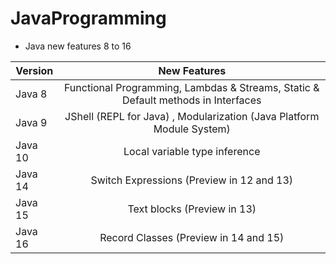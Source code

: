 # JavaProgramming

- Java new features 8 to 16

| Version              | New Features                                                                      | 
| -------------------- |:---------------------------------------------------------------------------------:|                             
| Java 8               | Functional Programming, Lambdas & Streams, Static & Default methods in Interfaces | 
| Java 9               | JShell (REPL for Java) , Modularization (Java Platform Module System)             | 
| Java 10              | Local variable type inference                                                     | 
| Java 14              | Switch Expressions (Preview in 12 and 13)                                         | 
| Java 15              | Text blocks (Preview in 13)                                                       | 
| Java 16              | Record Classes (Preview in 14 and 15)                                             | 

